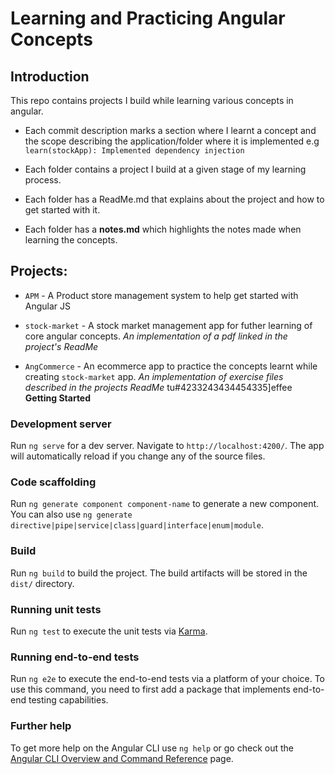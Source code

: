 # Learning and Practicing Angular Concepts

## **Introduction**

This repo contains projects I build while learning various concepts in angular.

- Each commit description marks a section where I learnt a concept and the scope describing the application/folder where it is implemented e.g `learn(stockApp): Implemented dependency injection`

- Each folder contains a project I build at a given stage of my learning process.

- Each folder has a ReadMe.md that explains about the project and how to get started with it.

- Each folder has a **notes.md** which highlights the notes made when learning the concepts.

## **Projects:**

- `APM` - A Product store management system to help get started with Angular JS

- `stock-market` - A stock market management app for futher learning of core angular concepts.
  _An implementation of a pdf linked in the project's ReadMe_

- `AngCommerce` - An ecommerce app to practice the concepts learnt while creating `stock-market` app.
  _An implementation of exercise files described in the projects ReadMe_
tu#4233243434454335]effee **Getting Started**

### **Development server**

Run `ng serve` for a dev server. Navigate to `http://localhost:4200/`. The app will automatically reload if you change any of the source files.

### **Code scaffolding**

Run `ng generate component component-name` to generate a new component. You can also use `ng generate directive|pipe|service|class|guard|interface|enum|module`.

### **Build**

Run `ng build` to build the project. The build artifacts will be stored in the `dist/` directory.

### **Running unit tests**

Run `ng test` to execute the unit tests via [Karma](https://karma-runner.github.io).

### **Running end-to-end tests**

Run `ng e2e` to execute the end-to-end tests via a platform of your choice. To use this command, you need to first add a package that implements end-to-end testing capabilities.

### **Further help**

To get more help on the Angular CLI use `ng help` or go check out the [Angular CLI Overview and Command Reference](https://angular.io/cli) page.
